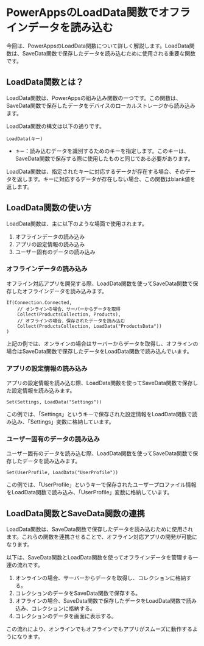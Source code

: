 # PowerAppsのLoadData関数でオフラインデータを読み込む
今回は、PowerAppsのLoadData関数について詳しく解説します。LoadData関数は、SaveData関数で保存したデータを読み込むために使用される重要な関数です。

## LoadData関数とは？

LoadData関数は、PowerAppsの組み込み関数の一つです。この関数は、SaveData関数で保存したデータをデバイスのローカルストレージから読み込みます。

LoadData関数の構文は以下の通りです。

```
LoadData(キー)
```

- `キー`：読み込むデータを識別するためのキーを指定します。このキーは、SaveData関数で保存する際に使用したものと同じである必要があります。

LoadData関数は、指定されたキーに対応するデータが存在する場合、そのデータを返します。キーに対応するデータが存在しない場合、この関数はblank値を返します。

## LoadData関数の使い方

LoadData関数は、主に以下のような場面で使用されます。

1. オフラインデータの読み込み
2. アプリの設定情報の読み込み
3. ユーザー固有のデータの読み込み

### オフラインデータの読み込み

オフライン対応アプリを開発する際、LoadData関数を使ってSaveData関数で保存したオフラインデータを読み込みます。

```
If(Connection.Connected,
    // オンラインの場合、サーバーからデータを取得
    Collect(ProductsCollection, Products),
    // オフラインの場合、保存されたデータを読み込む
    Collect(ProductsCollection, LoadData("ProductsData"))
)
```

上記の例では、オンラインの場合はサーバーからデータを取得し、オフラインの場合はSaveData関数で保存したデータをLoadData関数で読み込んでいます。

### アプリの設定情報の読み込み

アプリの設定情報を読み込む際、LoadData関数を使ってSaveData関数で保存した設定情報を読み込みます。

```
Set(Settings, LoadData("Settings"))
```

この例では、「Settings」というキーで保存された設定情報をLoadData関数で読み込み、「Settings」変数に格納しています。

### ユーザー固有のデータの読み込み

ユーザー固有のデータを読み込む際、LoadData関数を使ってSaveData関数で保存したデータを読み込みます。

```
Set(UserProfile, LoadData("UserProfile"))
```

この例では、「UserProfile」というキーで保存されたユーザープロファイル情報をLoadData関数で読み込み、「UserProfile」変数に格納しています。

## LoadData関数とSaveData関数の連携

LoadData関数は、SaveData関数で保存したデータを読み込むために使用されます。これらの関数を連携させることで、オフライン対応アプリの開発が可能になります。

以下は、SaveData関数とLoadData関数を使ってオフラインデータを管理する一連の流れです。

1. オンラインの場合、サーバーからデータを取得し、コレクションに格納する。
2. コレクションのデータをSaveData関数で保存する。
3. オフラインの場合、SaveData関数で保存したデータをLoadData関数で読み込み、コレクションに格納する。
4. コレクションのデータを画面に表示する。

この流れにより、オンラインでもオフラインでもアプリがスムーズに動作するようになります。